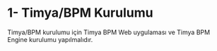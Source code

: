 # 1- Timya/BPM Kurulumu
Timya/BPM kurulumu için Timya BPM Web uygulaması ve Timya BPM Engine kurulumu yapılmalıdır.